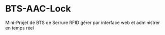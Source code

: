 # BTS-AAC-Lock
Mini-Projet de BTS de Serrure RFID gérer par interface web et administrer en temps réel
